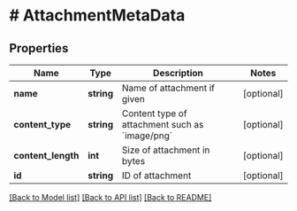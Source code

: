 # # AttachmentMetaData

## Properties

Name | Type | Description | Notes
------------ | ------------- | ------------- | -------------
**name** | **string** | Name of attachment if given | [optional] 
**content_type** | **string** | Content type of attachment such as &#x60;image/png&#x60; | [optional] 
**content_length** | **int** | Size of attachment in bytes | [optional] 
**id** | **string** | ID of attachment | [optional] 

[[Back to Model list]](../../README#documentation-for-models) [[Back to API list]](../../README#documentation-for-api-endpoints) [[Back to README]](../../README)


